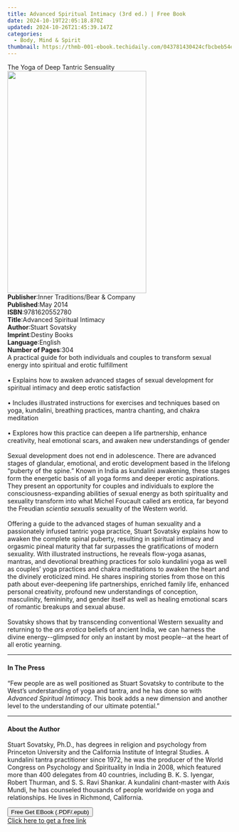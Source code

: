 ```yaml
---
title: Advanced Spiritual Intimacy (3rd ed.) | Free Book
date: 2024-10-19T22:05:18.870Z
updated: 2024-10-26T21:45:39.147Z
categories:
  - Body, Mind & Spirit
thumbnail: https://thmb-001-ebook.techidaily.com/043781430424cfbcbeb54e0921ef6d30904cf669cc346907787a947392a1eebd.jpg
---
```

<main id="book-container">
  <div class="flex flex-col">
    <div class="book-brief flex-1 py-6 px-4 sm:p-6 md:py-10 md:px-8">
      <!-- brief-->
      <div class="book-brief-main">The Yoga of Deep Tantric Sensuality</div>
    </div>
    <div
      class="book-meta-info flex-1 grid gap-4 col-start-1 col-end-3 row-start-1 sm:mb-6 sm:grid-cols-4 lg:gap-6 lg:col-start-2 lg:row-end-6 lg:row-span-6 lg:mb-0"
    >
      <div
        class="book-meta-info-left place-content-center mt-4 p-4 text-sm leading-6 col-start-2 col-span-2 dark:text-slate-400"
      >
        <img
          class="w-full h-500 object-cover rounded-lg sm:h-255 sm:col-span-2 lg:col-span-full"
          src="https://img-001-ebook.techidaily.com/f4444e123d68b93ee46bb460c7365858baf5ade3ae45ff08b9b4fa470e9e86e7.jpg"
          alt=""
          width="312"
          height="500"
        />
      </div>
      <div
        class="book-meta-info-right mt-2 col-start-1 row-start-2 col-span-3 self-center"
      >
        <!-- meta data  -->
        <div class="flex flex-col px-4 md:px-8">
          <div class="flex-1">
            <strong>Publisher</strong>:<span class="px-2"
              >Inner Traditions/Bear &amp; Company</span
            >
          </div>
          <div class="flex-1">
            <strong>Published</strong>:<span class="px-2">May 2014</span>
          </div>
          <div class="flex-1">
            <strong>ISBN</strong>:<span class="px-2">9781620552780</span>
          </div>
          <div class="flex-1">
            <strong>Title</strong>:<span class="px-2"
              >Advanced Spiritual Intimacy</span
            >
          </div>
          <div class="flex-1">
            <strong>Author</strong>:<span class="px-2">Stuart Sovatsky</span>
          </div>
          <div class="flex-1">
            <strong>Imprint</strong>:<span class="px-2">Destiny Books</span>
          </div>
          <div class="flex-1">
            <strong>Language</strong>:<span class="px-2">English</span>
          </div>
          <div class="flex-1">
            <strong>Number of Pages</strong>:<span class="px-2">304</span>
          </div>
        </div>
      </div>
    </div>
    <div class="book-description flex-1 py-6 px-4 sm:p-6 md:py-10 md:px-8">
      <div class="book-description-main">
        <div accordion-content="" id="description">
          A practical guide for both individuals and couples to transform sexual
          energy into spiritual and erotic fulfillment <br />
          <br />• Explains how to awaken advanced stages of sexual development
          for spiritual intimacy and deep erotic satisfaction <br />
          <br />• Includes illustrated instructions for exercises and techniques
          based on yoga, kundalini, breathing practices, mantra chanting, and
          chakra meditation <br />
          <br />• Explores how this practice can deepen a life partnership,
          enhance creativity, heal emotional scars, and awaken new
          understandings of gender <br />
          <br />Sexual development does not end in adolescence. There are
          advanced stages of glandular, emotional, and erotic development based
          in the lifelong “puberty of the spine.” Known in India as kundalini
          awakening, these stages form the energetic basis of all yoga forms and
          deeper erotic aspirations. They present an opportunity for couples and
          individuals to explore the consciousness-expanding abilities of sexual
          energy as both spirituality and sexuality transform into what Michel
          Foucault called ars erotica, far beyond the Freudian
          <i>scientia sexualis</i> sexuality of the Western world. <br />
          <br />Offering a guide to the advanced stages of human sexuality and a
          passionately infused tantric yoga practice, Stuart Sovatsky explains
          how to awaken the complete spinal puberty, resulting in spiritual
          intimacy and orgasmic pineal maturity that far surpasses the
          gratifications of modern sexuality. With illustrated instructions, he
          reveals flow-yoga asanas, mantras, and devotional breathing practices
          for solo kundalini yoga as well as couples’ yoga practices and chakra
          meditations to awaken the heart and the divinely eroticized mind. He
          shares inspiring stories from those on this path about ever-deepening
          life partnerships, enriched family life, enhanced personal creativity,
          profound new understandings of conception, masculinity, femininity,
          and gender itself as well as healing emotional scars of romantic
          breakups and sexual abuse. <br />
          <br />Sovatsky shows that by transcending conventional Western
          sexuality and returning to the <i>ars erotica</i> beliefs of ancient
          India, we can harness the divine energy--glimpsed for only an instant
          by most people--at the heart of all erotic yearning.
        </div>
        <div class="accordion-fader"></div>
      </div>
    </div>
    <div class="book-excerpts flex-1 py-6 px-4 sm:p-6 md:py-10 md:px-8">
      <!-- excerpts-->
      <div class="book-excerpts-main">
        <hr />
        <h4 class="placeholder placeholder-heading">
          <span>In The Press</span>
        </h4>
        <p>
          “Few people are as well positioned as Stuart Sovatsky to contribute to
          the West’s understanding of yoga and tantra, and he has done so with
          <i>Advanced Spiritual Intimacy</i>. This book adds a new dimension and
          another level to the understanding of our ultimate potential.”
        </p>
      </div>
    </div>
    <div class="book-about-author flex-1 py-6 px-4 sm:p-6 md:py-10 md:px-8">
      <!-- about author-->
      <div class="book-main-author-main">
        <hr />
        <h4 class="placeholder placeholder-heading">
          <span>About the Author</span>
        </h4>
        <p>
          Stuart Sovatsky, Ph.D., has degrees in religion and psychology from
          Princeton University and the California Institute of Integral Studies.
          A kundalini tantra practitioner since 1972, he was the producer of the
          World Congress on Psychology and Spirituality in India in 2008, which
          featured more than 400 delegates from 40 countries, including B. K. S.
          Iyengar, Robert Thurman, and S. S. Ravi Shankar. A kundalini
          chant-master with Axis Mundi, he has counseled thousands of people
          worldwide on yoga and relationships. He lives in Richmond, California.
        </p>
      </div>
    </div>
    <div class="book-free-get flex-1 py-6 px-4 sm:p-6 md:py-10 md:px-8">
      <button
        id="btn-free-get"
        class="bg-blue-500 hover:bg-blue-700 text-white font-bold py-2 px-4 rounded"
      >
        Free Get EBook (.PDF/.epub)
      </button>
      <div id="countdown-display" class="px-2 text-lg mt-2"></div>
      <a
        id="free-link"
        class="hidden bg-blue-500 hover:bg-blue-700 text-white font-bold py-2 px-4 rounded"
        href="https://www.ebooks.com/en-us/book/95782728/advanced-spiritual-intimacy/stuart-sovatsky/"
        target="_blank"
        >Click here to get a free link</a
      >
    </div>
    <script>
      let countdownTime = 0;
      let countdownInterval = null;
      document
        .getElementById('btn-free-get')
        .addEventListener('click', startCountdown);
      function startCountdown() {
        countdownTime = new Date().getTime() + 60000 * 3;
        countdownInterval = setInterval(updateCountdown, 1000);
        document.getElementById('btn-free-get').disabled = true;
        document
          .getElementById('btn-free-get')
          .classList.add('bg-gray-500', 'cursor-not-allowed');
      }
      function updateCountdown() {
        let currentTime = new Date().getTime();
        let timeLeft = countdownTime - currentTime;
        let secondsLeft = Math.floor(timeLeft / 1000);
        document.getElementById('countdown-display').innerHTML =
          `Remaining time: ${secondsLeft} seconds.`;
        if (secondsLeft <= 0) {
          clearInterval(countdownInterval);
          document.getElementById('btn-free-get').classList.add('hidden');
          document.getElementById('free-link').classList.remove('hidden');
          document.getElementById('countdown-display').innerHTML = '';
        }
      }
    </script>
  </div>
</main>

<ins class="adsbygoogle"
      style="display:block"
      data-ad-client="ca-pub-7571918770474297"
      data-ad-slot="8358498916"
      data-ad-format="auto"
      data-full-width-responsive="true"></ins>
    